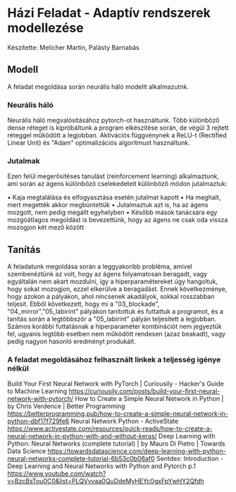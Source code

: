 # Házi Feladat - Adaptív rendszerek modellezése
Készítette: Melicher Martin, Palásty Barnabás

## Modell
A feladat megoldása során neurális háló modellt alkalmazutnk. 

### Neurális háló

Neurális háló megvalósításához pytorch-ot használtunk. Több különböző dense réteget is kipróbáltunk a program elkészítése során, de végül 3 rejtett réteggel működött a legjobban. 
Aktivációs függvénynek a ReLU-t (Rectified Linear Unit) és "Adam" optimalizációs algoritmust használtunk.

### Jutalmak

Ezen felül megerősítéses tanulást (reinforcement learning) alkalmaztunk, ami során az ágens különböző cselekedeteit különböző módon jutalmaztuk:

•	Kaja megtalálása és elfogyasztása esetén jutalmat kapott
•	Ha meghalt, mert megették akkor megbüntettük
•	Jutalmaztuk azt is, ha az ágens mozgott, nem pedig megállt egyhelyben
•	Később mások tanácsára egy mozgóátlagos megoldást is bevezettünk, hogy az ágens ne csak oda vissza mozogjon két mező között

## Tanítás

A feladatunk megoldása során a leggyakoribb probléma, amivel szembenéztünk az volt, hogy az ágens folyamatosan beragadt, 
vagy egyáltalán nem akart mozdulni, 
így a hiperparamétereket úgy hangoltuk, hogy sokat mozogjon, ezzel elkerülve a beragadást. 
Ennek következménye, hogy azokon a pályákon, ahol nincsenek akadályok, sokkal rosszabban teljesít.
Ebből következett, hogy mi a "03_blockade", "04_mirror","05_labirint" pályákon tanítottuk és futtattuk a programot, 
és a tanítás során a legtöbbször a "05_labirint" pályán teljesített a legjobban.
Számos korábbi futtatásnak a hiperparaméter kombinációt nem jegyeztük fel, 
ugyanis legtöbb esetben nem működött rendesen (azaz beakadt), vagy pedig nagyon hasonló eredményt produkált.

### A feladat megoldásához felhasznált linkek a teljesség igénye nélkül


Build Your First Neural Network with PyTorch | Curiousily - Hacker's Guide to Machine Learning
	https://curiousily.com/posts/build-your-first-neural-network-with-pytorch/
How to Create a Simple Neural Network in Python | by Chris Verdence | Better Programming
	https://betterprogramming.pub/how-to-create-a-simple-neural-network-in-python-dbf17f729fe6
Neural Network Python - ActiveState
	https://www.activestate.com/resources/quick-reads/how-to-create-a-neural-network-in-python-with-and-without-keras/
Deep Learning with Python: Neural Networks (complete tutorial) | by Mauro Di Pietro | Towards Data Science
	https://towardsdatascience.com/deep-learning-with-python-neural-networks-complete-tutorial-6b53c0b06af0
Sentdex: Introduction - Deep Learning and Neural Networks with Python and Pytorch p.1
	https://www.youtube.com/watch?v=BzcBsTou0C0&list=PLQVvvaa0QuDdeMyHEYc0gxFpYwHY2Qfdh
